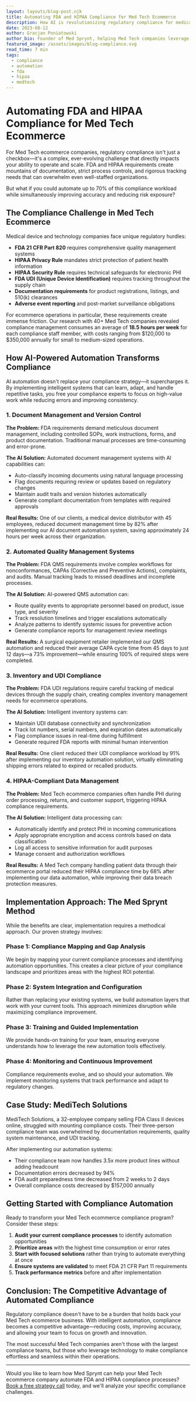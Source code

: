 ```yaml
---
layout: layouts/blog-post.njk
title: Automating FDA and HIPAA Compliance for Med Tech Ecommerce
description: How AI is revolutionizing regulatory compliance for medical device companies, reducing costs and errors while improving audit readiness.
date: 2023-08-12
author: Gracjan Poniatowski
author_bio: Founder of Med Sprynt, helping Med Tech companies leverage AI to scale operations, enhance compliance, and boost revenue.
featured_image: /assets/images/blog-compliance.svg
read_time: 7 min
tags:
  - compliance
  - automation
  - fda
  - hipaa
  - medtech
---
```


# Automating FDA and HIPAA Compliance for Med Tech Ecommerce

For Med Tech ecommerce companies, regulatory compliance isn't just a checkbox—it's a complex, ever-evolving challenge that directly impacts your ability to operate and scale. FDA and HIPAA requirements create mountains of documentation, strict process controls, and rigorous tracking needs that can overwhelm even well-staffed organizations.

But what if you could automate up to 70% of this compliance workload while simultaneously improving accuracy and reducing risk exposure?

## The Compliance Challenge in Med Tech Ecommerce

Medical device and technology companies face unique regulatory hurdles:

- **FDA 21 CFR Part 820** requires comprehensive quality management systems
- **HIPAA Privacy Rule** mandates strict protection of patient health information
- **HIPAA Security Rule** requires technical safeguards for electronic PHI
- **FDA UDI (Unique Device Identification)** requires tracking throughout the supply chain
- **Documentation requirements** for product registrations, listings, and 510(k) clearances
- **Adverse event reporting** and post-market surveillance obligations

For ecommerce operations in particular, these requirements create immense friction. Our research with 40+ Med Tech companies revealed compliance management consumes an average of **18.5 hours per week** for each compliance staff member, with costs ranging from $120,000 to $350,000 annually for small to medium-sized operations.

## How AI-Powered Automation Transforms Compliance

AI automation doesn't replace your compliance strategy—it supercharges it. By implementing intelligent systems that can learn, adapt, and handle repetitive tasks, you free your compliance experts to focus on high-value work while reducing errors and improving consistency.

### 1. Document Management and Version Control

**The Problem:** FDA requirements demand meticulous document management, including controlled SOPs, work instructions, forms, and product documentation. Traditional manual processes are time-consuming and error-prone.

**The AI Solution:** Automated document management systems with AI capabilities can:

- Auto-classify incoming documents using natural language processing
- Flag documents requiring review or updates based on regulatory changes
- Maintain audit trails and version histories automatically
- Generate compliant documentation from templates with required approvals

**Real Results:** One of our clients, a medical device distributor with 45 employees, reduced document management time by 82% after implementing our AI document automation system, saving approximately 24 hours per week across their organization.

### 2. Automated Quality Management Systems

**The Problem:** FDA QMS requirements involve complex workflows for nonconformances, CAPAs (Corrective and Preventive Actions), complaints, and audits. Manual tracking leads to missed deadlines and incomplete processes.

**The AI Solution:** AI-powered QMS automation can:

- Route quality events to appropriate personnel based on product, issue type, and severity
- Track resolution timelines and trigger escalations automatically
- Analyze patterns to identify systemic issues for preventive action
- Generate compliance reports for management review meetings

**Real Results:** A surgical equipment retailer implemented our QMS automation and reduced their average CAPA cycle time from 45 days to just 12 days—a 73% improvement—while ensuring 100% of required steps were completed.

### 3. Inventory and UDI Compliance

**The Problem:** FDA UDI regulations require careful tracking of medical devices through the supply chain, creating complex inventory management needs for ecommerce operations.

**The AI Solution:** Intelligent inventory systems can:

- Maintain UDI database connectivity and synchronization
- Track lot numbers, serial numbers, and expiration dates automatically
- Flag compliance issues in real-time during fulfillment
- Generate required FDA reports with minimal human intervention

**Real Results:** One client reduced their UDI compliance workload by 91% after implementing our inventory automation solution, virtually eliminating shipping errors related to expired or recalled products.

### 4. HIPAA-Compliant Data Management

**The Problem:** Med Tech ecommerce companies often handle PHI during order processing, returns, and customer support, triggering HIPAA compliance requirements.

**The AI Solution:** Intelligent data processing can:

- Automatically identify and protect PHI in incoming communications
- Apply appropriate encryption and access controls based on data classification
- Log all access to sensitive information for audit purposes
- Manage consent and authorization workflows

**Real Results:** A Med Tech company handling patient data through their ecommerce portal reduced their HIPAA compliance time by 68% after implementing our data automation, while improving their data breach protection measures.

## Implementation Approach: The Med Sprynt Method

While the benefits are clear, implementation requires a methodical approach. Our proven strategy involves:

### Phase 1: Compliance Mapping and Gap Analysis

We begin by mapping your current compliance processes and identifying automation opportunities. This creates a clear picture of your compliance landscape and prioritizes areas with the highest ROI potential.

### Phase 2: System Integration and Configuration

Rather than replacing your existing systems, we build automation layers that work with your current tools. This approach minimizes disruption while maximizing compliance improvement.

### Phase 3: Training and Guided Implementation

We provide hands-on training for your team, ensuring everyone understands how to leverage the new automation tools effectively.

### Phase 4: Monitoring and Continuous Improvement

Compliance requirements evolve, and so should your automation. We implement monitoring systems that track performance and adapt to regulatory changes.

## Case Study: MediTech Solutions

MediTech Solutions, a 32-employee company selling FDA Class II devices online, struggled with mounting compliance costs. Their three-person compliance team was overwhelmed by documentation requirements, quality system maintenance, and UDI tracking.

After implementing our automation systems:

- Their compliance team now handles 3.5x more product lines without adding headcount
- Documentation errors decreased by 94%
- FDA audit preparedness time decreased from 2 weeks to 2 days
- Overall compliance costs decreased by $157,000 annually

## Getting Started with Compliance Automation

Ready to transform your Med Tech ecommerce compliance program? Consider these steps:

1. **Audit your current compliance processes** to identify automation opportunities
2. **Prioritize areas** with the highest time consumption or error rates
3. **Start with focused solutions** rather than trying to automate everything at once
4. **Ensure systems are validated** to meet FDA 21 CFR Part 11 requirements
5. **Track performance metrics** before and after implementation

## Conclusion: The Competitive Advantage of Automated Compliance

Regulatory compliance doesn't have to be a burden that holds back your Med Tech ecommerce business. With intelligent automation, compliance becomes a competitive advantage—reducing costs, improving accuracy, and allowing your team to focus on growth and innovation.

The most successful Med Tech companies aren't those with the largest compliance teams, but those who leverage technology to make compliance effortless and seamless within their operations.

---

Would you like to learn how Med Sprynt can help your Med Tech ecommerce company automate FDA and HIPAA compliance processes? [Book a free strategy call](/contact) today, and we'll analyze your specific compliance challenges. 